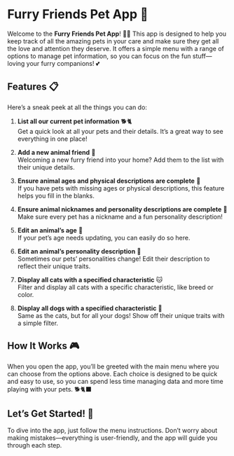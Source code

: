# Furry Friends Pet App 🐾

Welcome to the **Furry Friends Pet App**! 🐶🐱 This app is designed to help you keep track of all the amazing pets in your care and make sure they get all the love and attention they deserve. It offers a simple menu with a range of options to manage pet information, so you can focus on the fun stuff—loving your furry companions! 💕 

## Features 📋

Here’s a sneak peek at all the things you can do:

1. **List all our current pet information** 🐕🐈  
   Get a quick look at all your pets and their details. It’s a great way to see everything in one place!

2. **Add a new animal friend** 🐾  
   Welcoming a new furry friend into your home? Add them to the list with their unique details.

3. **Ensure animal ages and physical descriptions are complete** 🎂  
   If you have pets with missing ages or physical descriptions, this feature helps you fill in the blanks.

4. **Ensure animal nicknames and personality descriptions are complete** 🧸  
   Make sure every pet has a nickname and a fun personality description!

5. **Edit an animal’s age** 📅  
   If your pet’s age needs updating, you can easily do so here.

6. **Edit an animal’s personality description** 🐾  
   Sometimes our pets’ personalities change! Edit their description to reflect their unique traits.

7. **Display all cats with a specified characteristic** 🐱  
   Filter and display all cats with a specific characteristic, like breed or color.

8. **Display all dogs with a specified characteristic** 🐶  
   Same as the cats, but for all your dogs! Show off their unique traits with a simple filter.

## How It Works 🎮

When you open the app, you’ll be greeted with the main menu where you can choose from the options above. Each choice is designed to be quick and easy to use, so you can spend less time managing data and more time playing with your pets. 🐕🐈‍⬛

## Let’s Get Started! 🚀

To dive into the app, just follow the menu instructions. Don’t worry about making mistakes—everything is user-friendly, and the app will guide you through each step.
